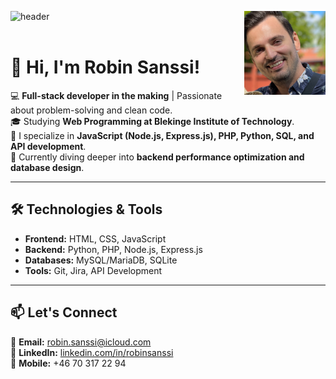 ![header](https://capsule-render.vercel.app/api?type=waving&color=0:FFD1DC,40:FFA3B6,60:FF8C42,80:3A506B,100:2F3E56&height=175&section=header&text=Robin%20Sanssi&fontSize=25&fontAlign=20&fontColor=2F3E56)
<img src="https://github.com/robin-sanssi/robin-sanssi/blob/main/IMG_7218.jpeg?raw=true" width="130" align="right">  
   
# 👋 Hi, I'm Robin Sanssi!  

💻 **Full-stack developer in the making** | Passionate about problem-solving and clean code.  
🎓 Studying **Web Programming at Blekinge Institute of Technology**.  
🚀 I specialize in **JavaScript (Node.js, Express.js), PHP, Python, SQL, and API development**.  
🌱 Currently diving deeper into **backend performance optimization and database design**.  

---

## 🛠️ Technologies & Tools  
- **Frontend:** HTML, CSS, JavaScript  
- **Backend:** Python, PHP, Node.js, Express.js
- **Databases:** MySQL/MariaDB, SQLite  
- **Tools:** Git, Jira, API Development  

---
<!--

## 🚀 Featured Projects  

🔹 **[Eshop Inventory System](https://github.com/robin-sanssi/eshop-inventory)** – Full-stack inventory management app with MySQL, Node.js, and Express.  
🔹 **[Hangman Game](https://github.com/robin-sanssi/hangman-game)** – A modular JavaScript game built with Node.js and Express.js.  
🔹 **[CO2 Emission Tracker](https://github.com/robin-sanssi/co2-tracker)** – A data visualization project using Fetch API, JSON, and sessionStorage.  

---
--->

## 📫 Let's Connect  
📧 **Email:** [robin.sanssi@icloud.com](mailto:robin.sanssi@icloud.com)  
🔗 **LinkedIn:** [linkedin.com/in/robinsanssi](https://www.linkedin.com/in/robin-s-04b304314/)  
📱 **Mobile:** +46 70 317 22 94

<!---
robin-sanssi/robin-sanssi is a ✨ special ✨ repository because its `README.md` (this file) appears on your GitHub profile.
You can click the Preview link to take a look at your changes.
--->
